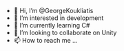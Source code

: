 - 👋 Hi, I’m @GeorgeKoukliatis
- 👀 I’m interested in development
- 🌱 I’m currently learning C#
- 💞️ I’m looking to collaborate on Unity
- 📫 How to reach me ...

<!---
GeorgeKoukliatis/GeorgeKoukliatis is a ✨ special ✨ repository because its `README.md` (this file) appears on your GitHub profile.
You can click the Preview link to take a look at your changes.
--->

